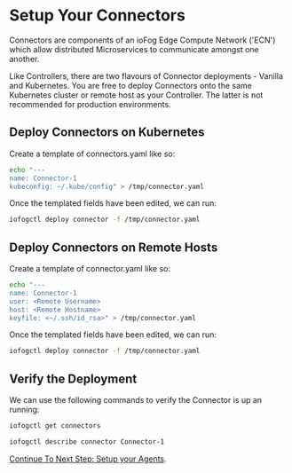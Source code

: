 # Setup Your Connectors

Connectors are components of an ioFog Edge Compute Network ('ECN') which allow distributed Microservices to communicate amongst one another.

Like Controllers, there are two flavours of Connector deployments - Vanilla and Kubernetes. You are free to deploy Connectors onto the same Kubernetes cluster or remote host as your Controller. The latter is not recommended for production environments.

## Deploy Connectors on Kubernetes

Create a template of connectors.yaml like so:

```bash
echo "---
name: Connector-1
kubeconfig: ~/.kube/config" > /tmp/connector.yaml
```

Once the templated fields have been edited, we can run:

```bash
iofogctl deploy connector -f /tmp/connector.yaml
```

## Deploy Connectors on Remote Hosts

Create a template of connector.yaml like so:

```bash
echo "---
name: Connector-1
user: <Remote Username>
host: <Remote Hostname>
keyfile: <~/.ssh/id_rsa>" > /tmp/connector.yaml
```

Once the templated fields have been edited, we can run:

```bash
iofogctl deploy connector -f /tmp/connector.yaml
```

## Verify the Deployment

We can use the following commands to verify the Connector is up an running:

```bash
iofogctl get connectors
```

```bash
iofogctl describe connector Connector-1
```

[Continue To Next Step: Setup your Agents](setup-your-agents.html).
